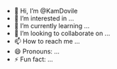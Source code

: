 - 👋 Hi, I’m @KamDovile
- 👀 I’m interested in ...
- 🌱 I’m currently learning ...
- 💞️ I’m looking to collaborate on ...
- 📫 How to reach me ...
- 😄 Pronouns: ...
- ⚡ Fun fact: ...

<!---
KamDovile/KamDovile is a ✨ special ✨ repository because its `README.md` (this file) appears on your GitHub profile.
You can click the Preview link to take a look at your changes.
--->
